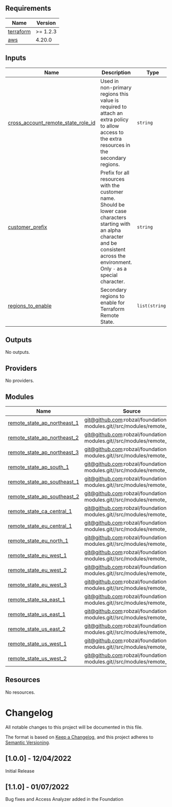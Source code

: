 

## Requirements

| Name | Version |
|------|---------|
| <a name="requirement_terraform"></a> [terraform](#requirement\_terraform) | >= 1.2.3 |
| <a name="requirement_aws"></a> [aws](#requirement\_aws) | 4.20.0 |
## Inputs

| Name | Description | Type | Default | Required |
|------|-------------|------|---------|:--------:|
| <a name="input_cross_account_remote_state_role_id"></a> [cross\_account\_remote\_state\_role\_id](#input\_cross\_account\_remote\_state\_role\_id) | Used in non-primary regions this value is required to attach an extra policy to allow access to the extra resources in the secondary regions. | `string` | `""` | no |
| <a name="input_customer_prefix"></a> [customer\_prefix](#input\_customer\_prefix) | Prefix for all resources with the customer name. Should be lower case characters starting with an alpha character and be consistent across the environment. Only `-` as a special character. | `string` | n/a | yes |
| <a name="input_regions_to_enable"></a> [regions\_to\_enable](#input\_regions\_to\_enable) | Secondary regions to enable for Terraform Remote State. | `list(string)` | `[]` | no |
## Outputs

No outputs.
## Providers

No providers.
## Modules

| Name | Source | Version |
|------|--------|---------|
| <a name="module_remote_state_ap_northeast_1"></a> [remote\_state\_ap\_northeast\_1](#module\_remote\_state\_ap\_northeast\_1) | git@github.com:robzal/foundation-modules.git//src/modules/remote_state | v1.1.0 |
| <a name="module_remote_state_ap_northeast_2"></a> [remote\_state\_ap\_northeast\_2](#module\_remote\_state\_ap\_northeast\_2) | git@github.com:robzal/foundation-modules.git//src/modules/remote_state | v1.1.0 |
| <a name="module_remote_state_ap_northeast_3"></a> [remote\_state\_ap\_northeast\_3](#module\_remote\_state\_ap\_northeast\_3) | git@github.com:robzal/foundation-modules.git//src/modules/remote_state | v1.1.0 |
| <a name="module_remote_state_ap_south_1"></a> [remote\_state\_ap\_south\_1](#module\_remote\_state\_ap\_south\_1) | git@github.com:robzal/foundation-modules.git//src/modules/remote_state | v1.1.0 |
| <a name="module_remote_state_ap_southeast_1"></a> [remote\_state\_ap\_southeast\_1](#module\_remote\_state\_ap\_southeast\_1) | git@github.com:robzal/foundation-modules.git//src/modules/remote_state | v1.1.0 |
| <a name="module_remote_state_ap_southeast_2"></a> [remote\_state\_ap\_southeast\_2](#module\_remote\_state\_ap\_southeast\_2) | git@github.com:robzal/foundation-modules.git//src/modules/remote_state | v1.1.0 |
| <a name="module_remote_state_ca_central_1"></a> [remote\_state\_ca\_central\_1](#module\_remote\_state\_ca\_central\_1) | git@github.com:robzal/foundation-modules.git//src/modules/remote_state | v1.1.0 |
| <a name="module_remote_state_eu_central_1"></a> [remote\_state\_eu\_central\_1](#module\_remote\_state\_eu\_central\_1) | git@github.com:robzal/foundation-modules.git//src/modules/remote_state | v1.1.0 |
| <a name="module_remote_state_eu_north_1"></a> [remote\_state\_eu\_north\_1](#module\_remote\_state\_eu\_north\_1) | git@github.com:robzal/foundation-modules.git//src/modules/remote_state | v1.1.0 |
| <a name="module_remote_state_eu_west_1"></a> [remote\_state\_eu\_west\_1](#module\_remote\_state\_eu\_west\_1) | git@github.com:robzal/foundation-modules.git//src/modules/remote_state | v1.1.0 |
| <a name="module_remote_state_eu_west_2"></a> [remote\_state\_eu\_west\_2](#module\_remote\_state\_eu\_west\_2) | git@github.com:robzal/foundation-modules.git//src/modules/remote_state | v1.1.0 |
| <a name="module_remote_state_eu_west_3"></a> [remote\_state\_eu\_west\_3](#module\_remote\_state\_eu\_west\_3) | git@github.com:robzal/foundation-modules.git//src/modules/remote_state | v1.1.0 |
| <a name="module_remote_state_sa_east_1"></a> [remote\_state\_sa\_east\_1](#module\_remote\_state\_sa\_east\_1) | git@github.com:robzal/foundation-modules.git//src/modules/remote_state | v1.1.0 |
| <a name="module_remote_state_us_east_1"></a> [remote\_state\_us\_east\_1](#module\_remote\_state\_us\_east\_1) | git@github.com:robzal/foundation-modules.git//src/modules/remote_state | v1.1.0 |
| <a name="module_remote_state_us_east_2"></a> [remote\_state\_us\_east\_2](#module\_remote\_state\_us\_east\_2) | git@github.com:robzal/foundation-modules.git//src/modules/remote_state | v1.1.0 |
| <a name="module_remote_state_us_west_1"></a> [remote\_state\_us\_west\_1](#module\_remote\_state\_us\_west\_1) | git@github.com:robzal/foundation-modules.git//src/modules/remote_state | v1.1.0 |
| <a name="module_remote_state_us_west_2"></a> [remote\_state\_us\_west\_2](#module\_remote\_state\_us\_west\_2) | git@github.com:robzal/foundation-modules.git//src/modules/remote_state | v1.1.0 |
## Resources

No resources.
# Changelog
All notable changes to this project will be documented in this file.

The format is based on [Keep a Changelog](https://keepachangelog.com/en/1.0.0/),
and this project adheres to [Semantic Versioning](https://semver.org/spec/v2.0.0.html).

## [1.0.0] - 12/04/2022
Initial Release

## [1.1.0] - 01/07/2022
Bug fixes and Access Analyzer added in the Foundation

